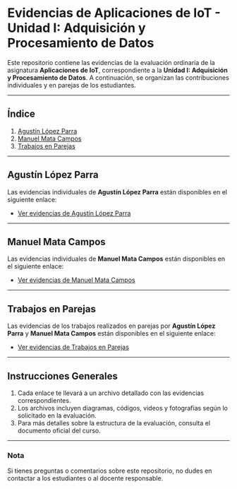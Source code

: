# Evidencias de Aplicaciones de IoT - Unidad I: Adquisición y Procesamiento de Datos

Este repositorio contiene las evidencias de la evaluación ordinaria de la asignatura **Aplicaciones de IoT**, correspondiente a la **Unidad I: Adquisición y Procesamiento de Datos**. A continuación, se organizan las contribuciones individuales y en parejas de los estudiantes.

---

## Índice

1. [Agustín López Parra](#agustín-lópez-parra)
2. [Manuel Mata Campos](#manuel-mata-campos)
3. [Trabajos en Parejas](#trabajos-en-parejas)

---

## Agustín López Parra

Las evidencias individuales de **Agustín López Parra** están disponibles en el siguiente enlace:

- [Ver evidencias de Agustín López Parra](https://github.com/agustn134/EvidenciasIot2025/blob/main/Agustin%20Lopez%20Parra.md)

---

## Manuel Mata Campos

Las evidencias individuales de **Manuel Mata Campos** están disponibles en el siguiente enlace:

- [Ver evidencias de Manuel Mata Campos](https://github.com/agustn134/EvidenciasIot2025/blob/main/Manuel%20Mata%20Campos.md)

---

## Trabajos en Parejas

Las evidencias de los trabajos realizados en parejas por **Agustín López Parra** y **Manuel Mata Campos** están disponibles en el siguiente enlace:

- [Ver evidencias de Trabajos en Parejas](https://github.com/agustn134/EvidenciasIot2025/blob/main/Trabajos%20en%20Parejas.md)

---

## Instrucciones Generales

1. Cada enlace te llevará a un archivo detallado con las evidencias correspondientes.
2. Los archivos incluyen diagramas, códigos, videos y fotografías según lo solicitado en la evaluación.
3. Para más detalles sobre la estructura de la evaluación, consulta el documento oficial del curso.

---

### Nota
Si tienes preguntas o comentarios sobre este repositorio, no dudes en contactar a los estudiantes o al docente responsable.
